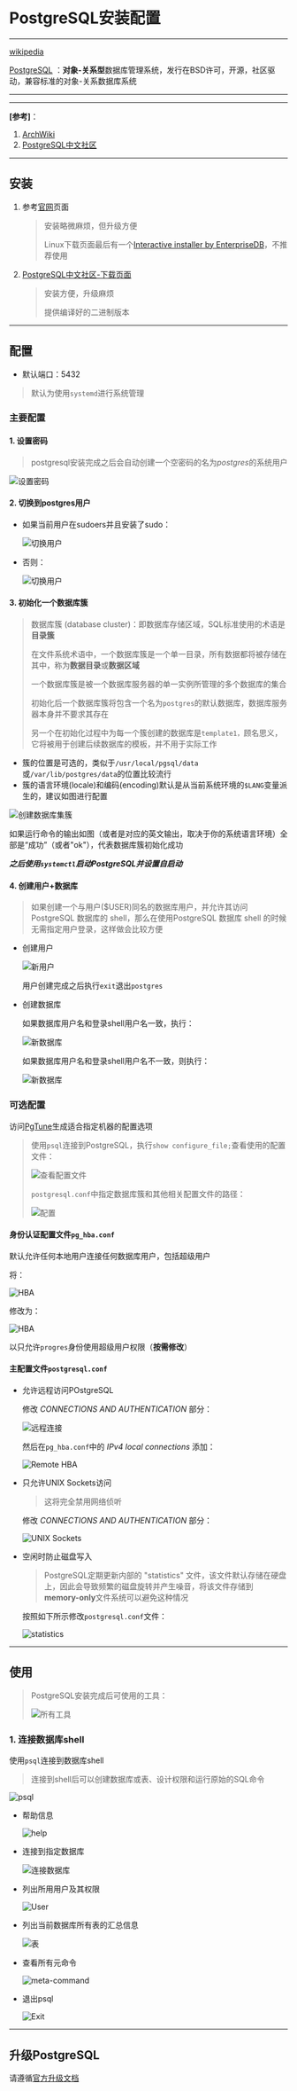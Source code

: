 # PostgreSQL安装配置

---

[wikipedia](https://en.wikipedia.org/wiki/PostgreSQL)

[PostgreSQL](https://www.postgresql.org/) ：**对象-关系型**数据库管理系统，发行在BSD许可，开源，社区驱动，兼容标准的对象-关系数据库系统

---

---

**[参考]**：

1. [ArchWiki](https://wiki.archlinux.org/index.php/PostgreSQL)
2. [PostgreSQL中文社区](http://www.postgres.cn)

---

## 安装

1. 参考[官网](https://www.postgresql.org/download)页面

   > 安装略微麻烦，但升级方便
   >
   > Linux下载页面最后有一个[Interactive installer by EnterpriseDB](https://www.enterprisedb.com/downloads/postgres-postgresql-downloads)，不推荐使用

2. [PostgreSQL中文社区-下载页面](http://www.postgres.cn/v2/download)

   > 安装方便，升级麻烦
   >
   > 提供编译好的二进制版本

---

## 配置

- 默认端口：5432

> 默认为使用`systemd`进行系统管理

### 主要配置

#### 1. 设置密码

> postgresql安装完成之后会自动创建一个空密码的名为*postgres*的系统用户

![设置密码](./file/pics/passwd.png)

#### 2. 切换到postgres用户

- 如果当前用户在sudoers并且安装了sudo：

  ![切换用户](./file/pics/ul.png)

- 否则：

  ![切换用户](./file/pics/su.png)

#### 3. 初始化一个数据库簇

> 数据库簇 (database cluster)：即数据库存储区域，SQL标准使用的术语是**目录簇**
>
> 在文件系统术语中，一个数据库簇是一个单一目录，所有数据都将被存储在其中，称为**数据目录**或**数据区域**
>
> 一个数据库簇是被一个数据库服务器的单一实例所管理的多个数据库的集合
>
> 初始化后一个数据库簇将包含一个名为`postgres`的默认数据库，数据库服务器本身并不要求其存在
>
> 另一个在初始化过程中为每一个簇创建的数据库是`template1，`顾名思义，它将被用于创建后续数据库的模板，并不用于实际工作

- 簇的位置是可选的，类似于`/usr/local/pgsql/data`或`/var/lib/postgres/data`的位置比较流行
- 簇的语言环境(locale)和编码(encoding)默认是从当前系统环境的`$LANG`变量派生的，建议如图进行配置

![创建数据库集簇](./file/pics/dbcluster.png)

如果运行命令的输出如图（或者是对应的英文输出，取决于你的系统语言环境）全部是“成功”（或者"ok"），代表数据库簇初始化成功

***之后使用`systemctl`启动PostgreSQL并设置自启动***

#### 4. 创建用户+数据库

> 如果创建一个与用户($USER)同名的数据库用户，并允许其访问 PostgreSQL 数据库的 shell，那么在使用PostgreSQL 数据库 shell 的时候无需指定用户登录，这样做会比较方便

- 创建用户

  ![新用户](./file/pics/add_user.png)

  用户创建完成之后执行`exit`退出`postgres`

- 创建数据库

  如果数据库用户名和登录shell用户名一致，执行：

  ![新数据库](./file/pics/add_db.png)

  如果数据库用户名和登录shell用户名不一致，则执行：

  ![新数据库](./file/pics/add_db_1.png)

### 可选配置

访问[PgTune](https://pgtune.leopard.in.ua)生成适合指定机器的配置选项

> 使用`psql`连接到PostgreSQL，执行`show configure_file;`查看使用的配置文件：
>
> ![查看配置文件](./file/pics/show_confile.png)
>
> `postgresql.conf`中指定数据库簇和其他相关配置文件的路径：
>
> ![配置](./file/pics/confile.png)

#### 身份认证配置文件`pg_hba.conf`

默认允许任何本地用户连接任何数据库用户，包括超级用户

将：

![HBA](./file/pics/hba_all.png)

修改为：

![HBA](./file/pics/hba_progres.png)

以只允许`progres`身份使用超级用户权限（**按需修改**）

#### 主配置文件`postgresql.conf`

- 允许远程访问POstgreSQL

  修改 *CONNECTIONS AND AUTHENTICATION* 部分：

  ![远程连接](./file/pics/remote.png)

  然后在`pg_hba.conf`中的 *IPv4 local connections* 添加：

  ![Remote HBA](./file/pics/remote_hba.png)

- 只允许UNIX Sockets访问

  > 这将完全禁用网络侦听

  修改 *CONNECTIONS AND AUTHENTICATION* 部分：

  ![UNIX Sockets](./file/pics/us.png)

- 空闲时防止磁盘写入

  > PostgreSQL定期更新内部的 "statistics" 文件，该文件默认存储在硬盘上，因此会导致频繁的磁盘旋转并产生噪音，将该文件存储到**memory-only**文件系统可以避免这种情况

  按照如下所示修改`postgresql.conf`文件：

  ![statistics](./file/pics/statistics.png)

---

## 使用

> PostgreSQL安装完成后可使用的工具：
>
> ![所有工具](./file/pics/all_cmd.png)

### 1. 连接数据库shell

使用`psql`连接到数据库shell

> 连接到shell后可以创建数据库或表、设计权限和运行原始的SQL命令

![psql](./file/pics/psql.png)

- 帮助信息

  ![help](./file/pics/help.png)

- 连接到指定数据库

  ![连接数据库](./file/pics/cdb.png)

- 列出所用用户及其权限

  ![User](./file/pics/du.png)

- 列出当前数据库所有表的汇总信息

  ![表](./file/pics/dt.png)

- 查看所有元命令

  ![meta-command](./file/pics/mc.png)

- 退出psql

  ![Exit](./file/pics/exit.png)

---

## 升级PostgreSQL

请遵循[官方升级文档](https://www.postgresql.org/docs/current/upgrading.html)